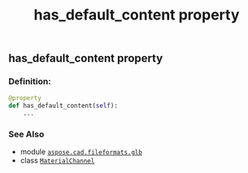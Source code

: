 ﻿---
title: has_default_content property
second_title: Aspose.CAD for Python via .NET API References
description: 
type: docs
weight: 70
url: /python-net/aspose.cad.fileformats.glb/materialchannel/has_default_content/
is_root: false
---

## has_default_content property

### Definition:
```python
@property
def has_default_content(self):
    ...
```

### See Also
* module [`aspose.cad.fileformats.glb`](../../)
* class [`MaterialChannel`](/cad/python-net/aspose.cad.fileformats.glb/materialchannel)
